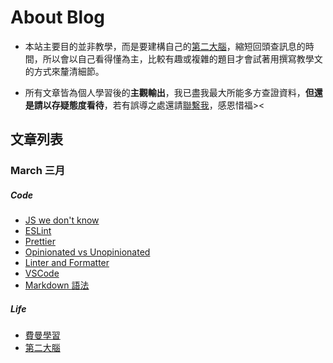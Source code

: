 # About Blog

- 本站主要目的並非教學，而是要建構自己的[第二大腦](/life-memo/improvement/second-brain.md)，縮短回頭查訊息的時間，所以會以自己看得懂為主，比較有趣或複雜的題目才會試著用撰寫教學文的方式來釐清細節。

- 所有文章皆為個人學習後的**主觀輸出**，我已盡我最大所能多方查證資料，**但還是請以存疑態度看待**，若有誤導之處還請[聯繫我](/about/profile.md)，感恩惜福><

<BaseImg src="https://cdn.pixabay.com/photo/2018/05/08/15/28/blog-3383287_960_720.jpg" :w="800" :h="487" />

## 文章列表

### March 三月

##### Code

- [JS we don't know](/code-memo/js-we-dont-know/index.md)
- [ESLint](/code-memo/eslint.md)
- [Prettier](/code-memo/prettier.md)
- [Opinionated vs Unopinionated](/code-memo/opinionated.md)
- [Linter and Formatter](/code-memo/linter-and-formatter.md)
- [VSCode](/code-memo/vscode.md)
- [Markdown 語法](/code-memo/markdown.md)

<!-- [](/code-memo/.md) -->

##### Life

- [費曼學習](/life-memo/improvement/feynman-technique.md)
- [第二大腦](/life-memo/improvement/second-brain.md)
